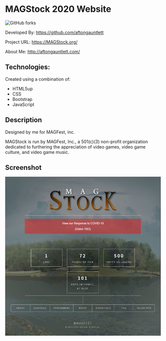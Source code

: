 # MAGStock 2020 Website

![GitHub forks](https://img.shields.io/github/forks/aftongauntlett/MAGStock2020?style=social)


Developed By: https://github.com/aftongauntlett

Project URL: https://MAGStock.org/

About Me: http://aftongauntlett.com/


## Technologies: 
Created using a combination of:

* HTML5up
* CSS
* Bootstrap
* JavaScript


## Description
Designed by me for MAGFest, inc.

MAGStock is run by MAGFest, Inc., a 501(c)(3) non-profit organization dedicated to furthering the appreciation of video games, video game culture, and video game music.


## Screenshot

![](images/screenshot.jpg)



